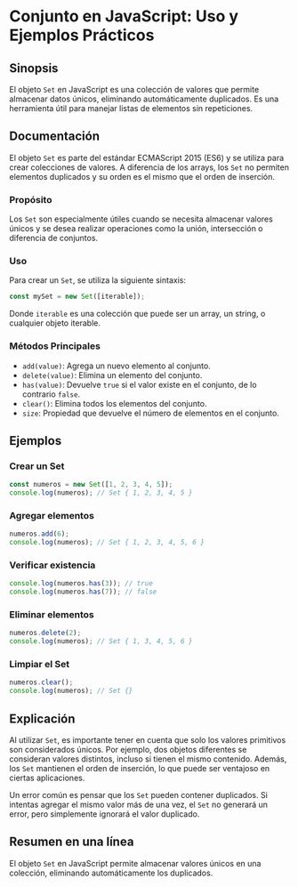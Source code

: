 <!--
Meta Description: # Conjunto en JavaScript: Uso y Ejemplos Prácticos ## Sinopsis El objeto `Set` en JavaScript es una colección de valores que permite almacenar datos ú...
Meta Keywords: set, numeros, javascript, los, que
-->

# Conjunto en JavaScript: Uso y Ejemplos Prácticos

## Sinopsis
El objeto `Set` en JavaScript es una colección de valores que permite almacenar datos únicos, eliminando automáticamente duplicados. Es una herramienta útil para manejar listas de elementos sin repeticiones.

## Documentación
El objeto `Set` es parte del estándar ECMAScript 2015 (ES6) y se utiliza para crear colecciones de valores. A diferencia de los arrays, los `Set` no permiten elementos duplicados y su orden es el mismo que el orden de inserción. 

### Propósito
Los `Set` son especialmente útiles cuando se necesita almacenar valores únicos y se desea realizar operaciones como la unión, intersección o diferencia de conjuntos.

### Uso
Para crear un `Set`, se utiliza la siguiente sintaxis:

```javascript
const mySet = new Set([iterable]);
```

Donde `iterable` es una colección que puede ser un array, un string, o cualquier objeto iterable.

### Métodos Principales
- `add(value)`: Agrega un nuevo elemento al conjunto.
- `delete(value)`: Elimina un elemento del conjunto.
- `has(value)`: Devuelve `true` si el valor existe en el conjunto, de lo contrario `false`.
- `clear()`: Elimina todos los elementos del conjunto.
- `size`: Propiedad que devuelve el número de elementos en el conjunto.

## Ejemplos

### Crear un Set
```javascript
const numeros = new Set([1, 2, 3, 4, 5]);
console.log(numeros); // Set { 1, 2, 3, 4, 5 }
```

### Agregar elementos
```javascript
numeros.add(6);
console.log(numeros); // Set { 1, 2, 3, 4, 5, 6 }
```

### Verificar existencia
```javascript
console.log(numeros.has(3)); // true
console.log(numeros.has(7)); // false
```

### Eliminar elementos
```javascript
numeros.delete(2);
console.log(numeros); // Set { 1, 3, 4, 5, 6 }
```

### Limpiar el Set
```javascript
numeros.clear();
console.log(numeros); // Set {}
```

## Explicación
Al utilizar `Set`, es importante tener en cuenta que solo los valores primitivos son considerados únicos. Por ejemplo, dos objetos diferentes se consideran valores distintos, incluso si tienen el mismo contenido. Además, los `Set` mantienen el orden de inserción, lo que puede ser ventajoso en ciertas aplicaciones.

Un error común es pensar que los `Set` pueden contener duplicados. Si intentas agregar el mismo valor más de una vez, el `Set` no generará un error, pero simplemente ignorará el valor duplicado.

## Resumen en una línea
El objeto `Set` en JavaScript permite almacenar valores únicos en una colección, eliminando automáticamente los duplicados.